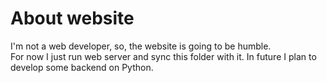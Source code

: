 # About website

I'm not a web developer, so, the website is going to be humble.  
For now I just run web server and sync this folder with it. In future I plan to develop some backend on Python.  

